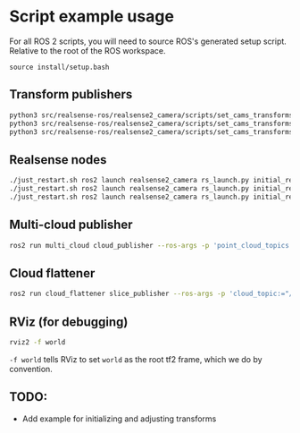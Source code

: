 # Script example usage

For all ROS 2 scripts, you will need to source ROS's generated setup script. Relative to the root of the ROS workspace.
```
source install/setup.bash
```


## Transform publishers

```sh
python3 src/realsense-ros/realsense2_camera/scripts/set_cams_transforms.py world cam_1_depth_optical_frame --file '_cams_set_info_world_to_1'
python3 src/realsense-ros/realsense2_camera/scripts/set_cams_transforms.py world cam_2_depth_optical_frame --file '_cams_set_info_world_to_2'
python3 src/realsense-ros/realsense2_camera/scripts/set_cams_transforms.py world cam_4_depth_optical_frame --file '_cams_set_info_world_to_4'
```

## Realsense nodes

```sh
./just_restart.sh ros2 launch realsense2_camera rs_launch.py initial_reset:=true enable_pointcloud:=true base_depth_frame:=cam_1_link depth_optical_frame_id:=cam_1_depth_optical_frame serial_no:=f0221612 camera_name:=cam_1
./just_restart.sh ros2 launch realsense2_camera rs_launch.py initial_reset:=true enable_pointcloud:=true base_depth_frame:=cam_2_link depth_optical_frame_id:=cam_2_depth_optical_frame serial_no:=f0271635 camera_name:=cam_2
./just_restart.sh ros2 launch realsense2_camera rs_launch.py initial_reset:=true enable_pointcloud:=true base_depth_frame:=cam_4_link depth_optical_frame_id:=cam_4_depth_optical_frame serial_no:=f0246222 camera_name:=cam_4
```

## Multi-cloud publisher

```sh
ros2 run multi_cloud cloud_publisher --ros-args -p 'point_cloud_topics:=["/cam_1/depth/color/points", "/cam_2/depth/color/points", "cam_4/depth/color/points"]'
```

## Cloud flattener

```sh
ros2 run cloud_flattener slice_publisher --ros-args -p 'cloud_topic:="/multi_cloud"'
```

## RViz (for debugging)

```sh
rviz2 -f world
```

`-f world` tells RViz to set `world` as the root tf2 frame, which we do by convention.

## TODO:

- Add example for initializing and adjusting transforms
